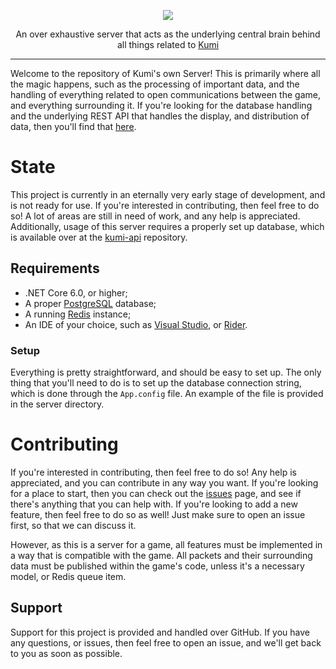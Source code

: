 <p align="center">
	<!-- TODO: move this to the kumi server -->
	<img src="https://cdn.discordapp.com/attachments/234057206784458754/1183983961232392192/logo_coloured.png" />
	<p align="center">
	     An over exhaustive server that acts as the underlying central brain behind all things related to <a href="(https://github.com/kikuyodev/kumi">Kumi</a>
    </p>
    <hr />
</p>

Welcome to the repository of Kumi's own Server! This is primarily where all the magic happens, such as the processing of important data, and the handling of
everything related to open communications between the game, and everything surrounding it. If you're looking for the database handling and the underlying
REST API that handles the display, and distribution of data, then you'll find that [here](https://github.com/kikuyodev/kumi-api).

# State
This project is currently in an eternally very early stage of development, and is not ready for use. If you're interested in contributing, then feel free to do so! A lot of areas are still in need of work, and any help is appreciated. Additionally, usage of this server requires a properly set up database, which is
available over at the [kumi-api](https://github.com/kikuyodev/kumi-api) repository.

## Requirements
* .NET Core 6.0, or higher;
* A proper [PostgreSQL](https://www.postgresql.org/) database;
* A running [Redis](https://redis.io/) instance;
* An IDE of your choice, such as [Visual Studio](https://visualstudio.microsoft.com/), or [Rider](https://www.jetbrains.com/rider/).

### Setup

Everything is pretty straightforward, and should be easy to set up. The only thing that you'll need to do is to set up the database connection string, which is
done through the `App.config` file. An example of the file is provided in the server directory.

# Contributing

If you're interested in contributing, then feel free to do so! Any help is appreciated, and you can contribute in any way you want. If you're looking for a place to start, then you can check out the [issues](https://github.com/kikuyodev/kumi-server/issues) page, and see if there's anything that you can help with. If you're looking to add a new feature, then feel free to do so as well! Just make sure to open an issue first, so that we can discuss it.

However, as this is a server for a game, all features must be implemented in a way that is compatible with the game. All packets and their surrounding data must be published within the game's code, unless it's a necessary model, or Redis queue item.

## Support

Support for this project is provided and handled over GitHub. If you have any questions, or issues, then feel free to open an issue, and we'll get back to you as soon as possible.